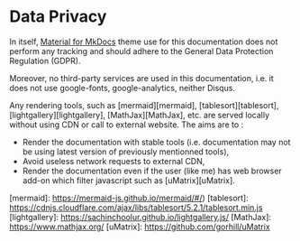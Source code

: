 
<!-- BEGIN MKDOCS TEMPLATE -->
<!-- WARNING, DO NOT UPDATE CONTENT BETWEEN MKDOCS TEMPLATE TAG !-->
<!-- Modified content will be overwritten when updating.-->
# Data Privacy

In itself, [Material for MkDocs][mkdocs_material] theme use for this
documentation does not perform any tracking and should adhere to the General
Data Protection Regulation (GDPR).

Moreover, no third-party services are used in this documentation, i.e. it does
not use google-fonts, google-analytics, neither Disqus.

Any rendering tools, such as [mermaid][mermaid], [tablesort][tablesort],
[lightgallery][lightgallery], [MathJax][MathJax], etc. are served locally without
using CDN or call to external website. The aims are to :

- Render the documentation with stable tools (i.e. documentation may not be
  using latest version of previously mentionned tools),
- Avoid useless network requests to external CDN,
- Render the documentation even if the user (like me) has web browser add-on
  which filter javascript such as [uMatrix][uMatrix].

[mkdocs_material]: https://squidfunk.github.io/mkdocs-material/data-privacy/
[mermaid]: https://mermaid-js.github.io/mermaid/#/)
[tablesort]: https://cdnjs.cloudflare.com/ajax/libs/tablesort/5.2.1/tablesort.min.js
[lightgallery]: https://sachinchoolur.github.io/lightgallery.js/
[MathJax]: https://www.mathjax.org/
[uMatrix]: https://github.com/gorhill/uMatrix
<!-- END MKDOCS TEMPLATE -->

